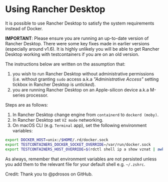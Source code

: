 # Using Rancher Desktop

It is possible to use Rancher Desktop to satisfy the system requirements instead of Docker.

**IMPORTANT**: Please ensure you are running an up-to-date version of Rancher Desktop. There were some key fixes made in earlier versions (especially around v1.6). It is highly unlikely you will be able to get Rancher Desktop working with testcontainers if you are on an old version.

The instructions below are written on the assumption that:

1. you wish to run Rancher Desktop without administrative permissions (i.e. without granting `sudo` access a.k.a *"Administrative Access"* setting tickbox in Rancher Desktop is *unticked*).
2. you are running Rancher Desktop on an Apple-silicon device a.k.a M-series processor.

Steps are as follows:

1. In Rancher Desktop change engine from `containerd` to `dockerd (moby)`.
2. In Rancher Desktop set `VZ mode` networking.
3. On macOS CLI (e.g. `Terminal` app), set the following environment variables:

```sh
export DOCKER_HOST=unix:/$HOME/.rd/docker.sock
export TESTCONTAINERS_DOCKER_SOCKET_OVERRIDE=/var/run/docker.sock
export TESTCONTAINERS_HOST_OVERRIDE=$(rdctl shell ip a show vznat | awk '/inet / {sub("/.*",""); print $2}')
```

As always, remember that environment variables are not persisted unless you add them to the relevant file for your default shell e.g. `~/.zshrc`.

Credit: Thank you to @pdrosos on GitHub.
